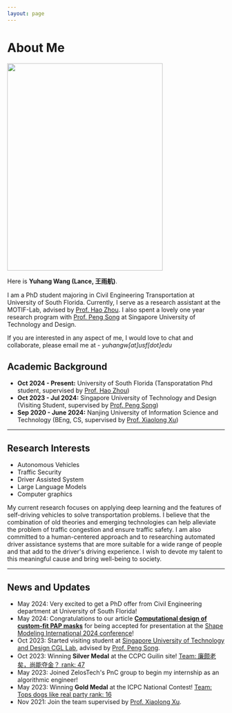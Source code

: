 ```yaml
---
layout: page
---
```


# About Me

<img src="Yuhang.jpg" class="floatpic" width="360" height="480">

Here is **Yuhang Wang (Lance, 王雨航)**.

I am a PhD student majoring in Civil Engineering Transportation at University of South Florida. Currently, I serve as a research assistant at the MOTIF-Lab, advised by [Prof. Hao Zhou](https://sites.google.com/view/haozhou-cv). I also spent a lovely one year research program with [Prof. Peng Song](https://istd.sutd.edu.sg/people/faculty/peng-song/#research) at Singapore University of Technology and Design.

If you are interested in any aspect of me, I would love to chat and collaborate, please email me at - *yuhangw[at]usf[dot]edu*

## Academic Background

- **Oct 2024 - Present:** University of South Florida  (Tansporatation Phd student, supervised by [Prof. Hao Zhou](https://sites.google.com/view/haozhou-cv))
- **Oct 2023 - Jul 2024:** Singapore University of Technology and Design (Visiting Student, supervised by [Prof. Peng Song](https://istd.sutd.edu.sg/people/faculty/peng-song))
- **Sep 2020 - June 2024:** Nanjing University of Information Science and Technology (BEng, CS, supervised by [Prof. Xiaolong Xu](https://faculty.nuist.edu.cn/xuxiaolong/zh_CN/index/87901/list/index.htm))

---

## Research Interests

- Autonomous Vehicles
- Traffic Security
- Driver Assisted System
- Large Language Models
- Computer graphics

My current research focuses on applying deep learning and the features of self-driving vehicles to solve transportation problems. I believe that the combination of old theories and emerging technologies can help alleviate the problem of traffic congestion and ensure traffic safety. I am also committed to a human-centered approach and to researching automated driver assistance systems that are more suitable for a wide range of people and that add to the driver's driving experience. I wish to devote my talent to this meaningful cause and bring well-being to society.

---

## News and Updates

- May 2024:  Very excited to get a PhD offer from Civil Engineering department at University of South Florida!
- May 2024:  Congratulations to our article  [**Computational design of custom-fit PAP masks**](https://www.sciencedirect.com/science/article/pii/S009784932400133X?via%3Dihub) for being accepted for presentation at the [Shape Modeling International 2024 conference](https://smiconf.github.io/2024/)!
- Oct 2023:  Started visiting student at [Singapore University of Technology and Design CGL Lab](https://sutd-cgl.github.io/), advised by [Prof. Peng Song](https://istd.sutd.edu.sg/people/faculty/peng-song).
- Oct 2023:  Winning **Silver Medal** at the CCPC Guilin site! [Team: 廉颇老矣，尚能夺金？ rank: 47](https://board.xcpcio.com/ccpc/9th/guilin?group=official)
- May 2023: Joined ZelosTech's PnC group to begin my internship as an algorithmic engineer! 
- May 2023:  Winning **Gold Medal** at the ICPC National Contest! [Team: Tops dogs like real party rank: 16](https://board.xcpcio.com/icpc/48th/xian-invitational)
- Nov 2021:  Join the team supervised by [Prof. Xiaolong Xu](https://faculty.nuist.edu.cn/xuxiaolong).

<br>

<div>
<script type="text/javascript" id="clstr_globe" src="//clustrmaps.com/globe.js?d=Nz73efCm0j_zrK-Hu4wIlrHLSqmw5p95zxZhqDcMIG0"></script>
</div>

<br>

